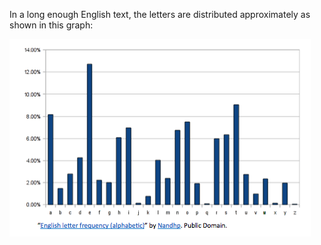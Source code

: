 In a long enough English text, the letters are distributed approximately as shown in this graph:

![](.guides/img/dia-graph.png)
